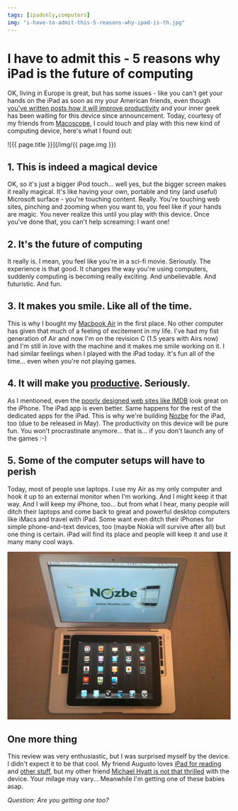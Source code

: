 ```yaml
---
tags: [ipadonly,computers]
img: "i-have-to-admit-this-5-reasons-why-ipad-is-th.jpg"
---
```


# I have to admit this - 5 reasons why iPad is the future of computing


OK, living in Europe is great, but has some issues - like you can't get your hands on the iPad as soon as my your American friends, even though [you've written posts how it will improve productivity](/7-ways-the-new-apple-ipad-will-increase-your) and your inner geek has been waiting for this device since announcement. Today, courtesy of my friends from [Macoscope](http://macoscope.net), I could touch and play with this new kind of computing device, here's what I found out:

<!--More-->

![{{ page.title }}](/img/{{ page.img }})

## 1. This is indeed a magical device

OK, so it's just a bigger iPod touch... well yes, but the bigger screen makes it really magical. It's like having your own, portable and tiny (and useful) Microsoft surface - you're touching content. Really. You're touching web sites, pinching and zooming when you want to, you feel like if your hands are magic. You never realize this until you play with this device. Once you've done that, you can't help screaming: I want one!

## 2. It's the future of computing

It really is. I mean, you feel like you're in a sci-fi movie. Seriously. The experience is that good. It changes the way you're using computers, suddenly computing is becoming really exciting. And unbelievable. And futuristic. And fun.

## 3. It makes you smile. Like all of the time.

This is why I bought my [Macbook Air](/macbook-air-rocks-5-things-pc-notebook-manufa) in the first place. No other computer has given that much of a feeling of excitement in my life. I've had my fist generation of Air and now I'm on the revision C (1.5 years with Airs now) and I'm still in love with the machine and it makes me smile working on it. I had similar feelings when I played with the iPad today. It's fun all of the time... even when you're not playing games.

## 4. It will make you [productive](/7-ways-the-new-apple-ipad-will-increase-your). Seriously.

As I mentioned, even the [poorly designed web sites like IMDB](/imdb-how-apples-iphone-or-ipad-interface-make) look great on the iPhone. The iPad app is even better. Same happens for the rest of the dedicated apps for the iPad. This is why we're building [Nozbe][n] for the iPad, too (due to be released in May). The productivity on this device will be pure fun. You won't procrastinate anymore... that is... if you don't launch any of the games :-)

## 5. Some of the computer setups will have to perish

Today, most of people use laptops. I use my Air as my only computer and hook it up to an external monitor when I'm working. And I might keep it that way. And I will keep my iPhone, too... but from what I hear, many people will ditch their laptops and come back to great and powerful desktop computers like iMacs and travel with iPad. Some want even ditch their iPhones for simple phone-and-text devices, too (maybe Nokia will survive after all) but one thing is certain. iPad will find its place and people will keep it and use it many many cool ways.

![{{ page.title }} 2](/img/i-have-to-admit-this-5-reasons-why-ipad-is-th-2.jpg)

## One more thing

This review was very enthusiastic, but I was surprised myself by the device. I didn't expect it to be that cool. My friend Augusto loves [iPad for reading](http://augustopinaud.com/an-unexpected-surprise-with-the-ipad/) and [other stuff](http://augustopinaud.com/the-ipad-air-an-ipad-review/), but my other friend [Michael Hyatt is not that thrilled](http://michaelhyatt.com/2010/04/the-ipad-an-elegant-solution-in-search-of-a-problem.html) with the device. Your milage may vary... Meanwhile I'm getting one of these babies asap.

_Question: Are you getting one too?_



[n]: https://michael.gratis/nozbe